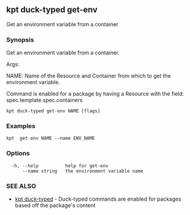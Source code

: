 ## kpt duck-typed get-env

Get an environment variable from a container

### Synopsis

Get an environment variable from a container.

Args:

  NAME:
    Name of the Resource and Container from which to get the environment variable.

Command is enabled for a package by having a Resource with the field: spec.template.spec.containers


```
kpt duck-typed get-env NAME [flags]
```

### Examples

```
kpt  get env NAME --name ENV_NAME
```

### Options

```
  -h, --help          help for get-env
      --name string   the environment variable name
```

### SEE ALSO

* [kpt duck-typed](kpt_duck-typed.md)	 - Duck-typed commands are enabled for packages based off the package's content

